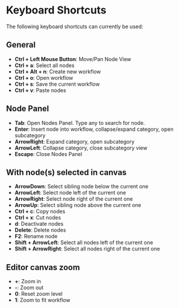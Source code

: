 # Keyboard Shortcuts

The following keyboard shortcuts can currently be used:

## General

 - **Ctrl + Left Mouse Button**: Move/Pan Node View
 - **Ctrl + a**: Select all nodes
 - **Ctrl + Alt + n**: Create new workflow
 - **Ctrl + o**: Open workflow
 - **Ctrl + s**: Save the current workflow
 - **Ctrl + v**: Paste nodes

## Node Panel

 - **Tab**: Open Nodes Panel. Type any to search for node.
 - **Enter**: Insert node into workflow, collapse/expand category, open subcategory
 - **ArrowRight**: Expand category, open subcategory
 - **ArrowLeft**: Collapse category, close subcategory view
 - **Escape**: Close Nodes Panel

## With node(s) selected in canvas

 - **ArrowDown**: Select sibling node below the current one
 - **ArrowLeft**: Select node left of the current one
 - **ArrowRight**: Select node right of the current one
 - **ArrowUp**: Select sibling node above the current one
 - **Ctrl + c**: Copy nodes
 - **Ctrl + x**: Cut nodes
 - **d**: Deactivate nodes
 - **Delete**: Delete nodes
 - **F2**: Rename node
 - **Shift + ArrowLeft**: Select all nodes left of the current one
 - **Shift + ArrowRight**: Select all nodes right of the current one

## Editor canvas zoom

- **+**: Zoom in
- **-**: Zoom out
- **0**: Reset zoom level
- **1**: Zoom to fit workflow
